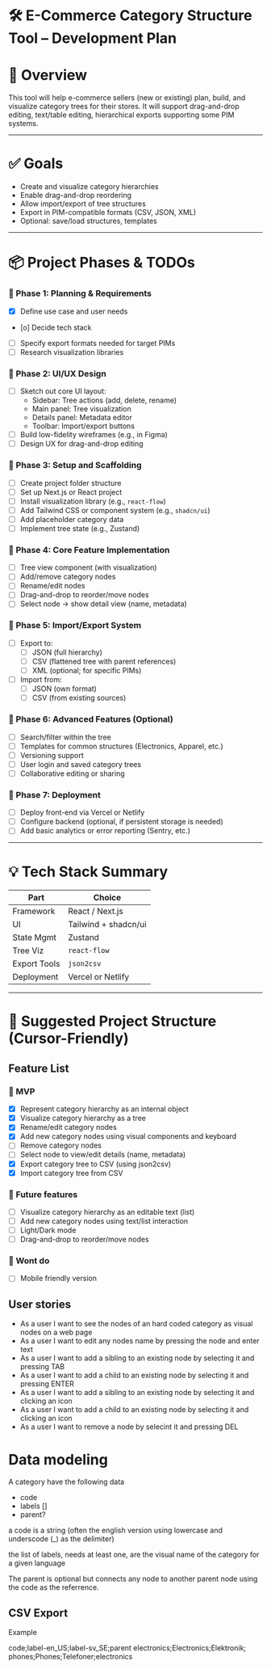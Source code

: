 # 🛠 E-Commerce Category Structure Tool – Development Plan

# 🧭 Overview

This tool will help e-commerce sellers (new or existing) plan, build, and visualize category trees for their stores. It will support drag-and-drop editing, text/table editing, hierarchical exports supporting some PIM systems.

---

# ✅ Goals

- Create and visualize category hierarchies
- Enable drag-and-drop reordering
- Allow import/export of tree structures
- Export in PIM-compatible formats (CSV, JSON, XML)
- Optional: save/load structures, templates

---

# 📦 Project Phases & TODOs

### 🔹 Phase 1: Planning & Requirements

- [x] Define use case and user needs
- [o] Decide tech stack
- [ ] Specify export formats needed for target PIMs
- [ ] Research visualization libraries

### 🔹 Phase 2: UI/UX Design

- [ ] Sketch out core UI layout:
  - Sidebar: Tree actions (add, delete, rename)
  - Main panel: Tree visualization
  - Details panel: Metadata editor
  - Toolbar: Import/export buttons
- [ ] Build low-fidelity wireframes (e.g., in Figma)
- [ ] Design UX for drag-and-drop editing

### 🔹 Phase 3: Setup and Scaffolding

- [ ] Create project folder structure
- [ ] Set up Next.js or React project
- [ ] Install visualization library (e.g., `react-flow`)
- [ ] Add Tailwind CSS or component system (e.g., `shadcn/ui`)
- [ ] Add placeholder category data
- [ ] Implement tree state (e.g., Zustand)

### 🔹 Phase 4: Core Feature Implementation

- [ ] Tree view component (with visualization)
- [ ] Add/remove category nodes
- [ ] Rename/edit nodes
- [ ] Drag-and-drop to reorder/move nodes
- [ ] Select node → show detail view (name, metadata)

### 🔹 Phase 5: Import/Export System

- [ ] Export to:
  - [ ] JSON (full hierarchy)
  - [ ] CSV (flattened tree with parent references)
  - [ ] XML (optional; for specific PIMs)
- [ ] Import from:
  - [ ] JSON (own format)
  - [ ] CSV (from existing sources)

### 🔹 Phase 6: Advanced Features (Optional)

- [ ] Search/filter within the tree
- [ ] Templates for common structures (Electronics, Apparel, etc.)
- [ ] Versioning support
- [ ] User login and saved category trees
- [ ] Collaborative editing or sharing

### 🔹 Phase 7: Deployment

- [ ] Deploy front-end via Vercel or Netlify
- [ ] Configure backend (optional, if persistent storage is needed)
- [ ] Add basic analytics or error reporting (Sentry, etc.)

---

# 💡 Tech Stack Summary

| Part         | Choice                |
|--------------|-----------------------|
| Framework    | React / Next.js       |
| UI           | Tailwind + shadcn/ui  |
| State Mgmt   | Zustand               |
| Tree Viz     | `react-flow`          |
| Export Tools | `json2csv`            |
| Deployment   | Vercel or Netlify     |

---

# 📁 Suggested Project Structure (Cursor-Friendly)

## Feature List

### 🚀 MVP

- [x] Represent category hierarchy as an internal object
- [x] Visualize category hierarchy as a tree
- [x] Rename/edit category nodes
- [x] Add new category nodes using visual components and keyboard
- [ ] Remove category nodes
- [ ] Select node to view/edit details (name, metadata)
- [x] Export category tree to CSV (using json2csv)
- [x] Import category tree from CSV

### 🔮 Future features

- [ ] Visualize category hierarchy as an editable text (list)
- [ ] Add new category nodes using text/list interaction
- [ ] Light/Dark mode
- [ ] Drag-and-drop to reorder/move nodes

### 🙅 Wont do
- [ ] Mobile friendly version

## User stories
- As a user I want to see the nodes of an hard coded category as visual nodes on a web page
- As a user I want to edit any nodes name by pressing the node and enter text
- As a user I want to add a sibling to an existing node by selecting it and pressing TAB
- As a user I want to add a child to an existing node by selecting it and pressing ENTER
- As a user I want to add a sibling to an existing node by selecting it and clicking an icon
- As a user I want to add a child to an existing node by selecting it and clicking an icon
- As a user I want to remove a node by selecint it and pressing DEL


# Data modeling

A category have the following data
- code
- labels []
- parent?

a code is a string (often the english version using lowercase and underscode (_) as the delimiter)

the list of labels, needs at least one, are the visual name of the category for a given language

The parent is optional but connects any node to another parent node using the code as the referrence.

## CSV Export


Example

code;label-en_US;label-sv_SE;parent
electronics;Electronics;Elektronik;
phones;Phones;Telefoner;electronics